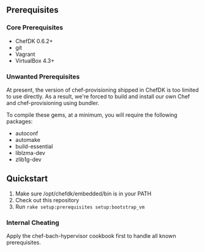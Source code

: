 ## Prerequisites
### Core Prerequisites
- ChefDK 0.6.2+
- git
- Vagrant
- VirtualBox 4.3+

### Unwanted Prerequisites
At present, the version of chef-provisioning shipped in ChefDK is too limited to use directly.  As a result, we're forced to build and install our own Chef and chef-provisioning using bundler.

To compile these gems, at a minimum, you will require the following packages:
- autoconf
- automake
- build-essential
- liblzma-dev
- zlib1g-dev

## Quickstart
1. Make sure /opt/chefdk/embedded/bin is in your PATH
2. Check out this repository
3. Run `rake setup:prerequisites setup:bootstrap_vm`

### Internal Cheating
Apply the chef-bach-hypervisor cookbook first to handle all known prerequisites.
